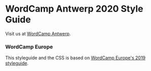 # WordCamp Antwerp 2020 Style Guide
Visit us at [WordCamp Antwerp](https://2020.antwerp.wordcamp.org).

### WordCamp Europe
This styleguide and the CSS is based on [WordCamp Europe's 2019 styleguide](https://github.com/wceu/wceu-2019).
